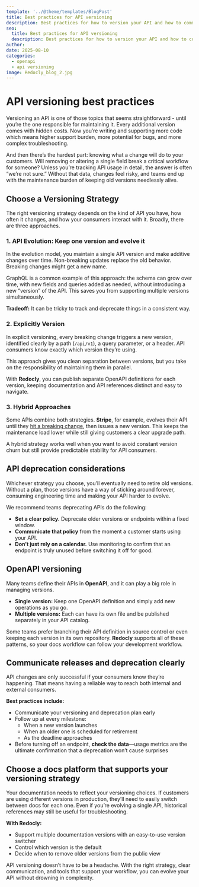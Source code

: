 ```yaml
---
template: '../@theme/templates/BlogPost'
title: Best practices for API versioning
description: Best practices for how to version your API and how to communicate it.
seo:
  title: Best practices for API versioning
  description: Best practices for how to version your API and how to communicate it.
author: 
date: 2025-08-10
categories:
  - openapi
  - api versioning
image: Redocly_blog_2.jpg
---
```


# API versioning best practices

Versioning an API is one of those topics that seems straightforward - until you’re the
one responsible for maintaining it. Every additional version comes with hidden costs.
Now you’re writing and supporting more code which means higher support burden, more
potential for bugs, and more complex troubleshooting.

And then there’s the hardest part: knowing what a change will do to your customers.
Will removing or altering a single field break a critical workflow for someone?
Unless you’re tracking API usage in detail, the answer is often “we’re not sure.”
Without that data, changes feel risky, and teams end up with the maintenance burden
of keeping old versions needlessly alive.

## Choose a Versioning Strategy

The right versioning strategy depends on the kind of API you have, how often it
changes, and how your consumers interact with it. Broadly, there are three approaches.

### 1. API Evolution: Keep one version and evolve it

In the evolution model, you maintain a single API version and make additive changes
over time. Non-breaking updates replace the old behavior. Breaking changes
might get a new name.

GraphQL is a common example of this approach: the schema can grow over time, with new
fields and queries added as needed, without introducing a new “version” of the API.
This saves you from supporting multiple versions simultaneously.

**Tradeoff:** It can be tricky to track and deprecate things in a consistent way.

### 2. Explicitly Version

In explicit versioning, every breaking change triggers a new version, identified
clearly by a path (`/api/v1`), a query parameter, or a header. API consumers know 
exactly which version they’re using.

This approach gives you clean separation between versions, but you take on the
responsibility of maintaining them in parallel.

With **Redocly**, you can publish separate OpenAPI definitions for each version,
keeping documentation and API references distinct and easy to navigate.

### 3. Hybrid Approaches

Some APIs combine both strategies. **Stripe**, for example, evolves their API until
they [hit a breaking change](https://docs.stripe.com/api/versioning), then issues a 
new version. This keeps the maintenance load lower while still giving customers a 
clear upgrade path.

A hybrid strategy works well when you want to avoid constant version churn but still
provide predictable stability for API consumers.

## API deprecation considerations

Whichever strategy you choose, you’ll eventually need to retire old versions. Without
a plan, those versions have a way of sticking around forever, consuming engineering
time and making your API harder to evolve.

We recommend teams deprecating APIs do the following:

- **Set a clear policy.** Deprecate older versions or endpoints within a fixed window.
- **Communicate that policy** from the moment a customer starts using your API.
- **Don’t just rely on a calendar.** Use monitoring to confirm that an endpoint is
  truly unused before switching it off for good.

## OpenAPI versioning

Many teams define their APIs in **OpenAPI**, and it can play a big role in managing
versions.

- **Single version:** Keep one OpenAPI definition and simply add new operations as
  you go.
- **Multiple versions:** Each can have its own file and be published separately in
  your API catalog.

Some teams prefer branching their API definition in source control or even keeping
each version in its own repository. **Redocly** supports all of these patterns, so
your docs workflow can follow your development workflow.

## Communicate releases and deprecation clearly

API changes are only successful if your consumers know they’re happening. That means
having a reliable way to reach both internal and external consumers.

**Best practices include:**

- Communicate your versioning and deprecation plan early
- Follow up at every milestone:
  - When a new version launches
  - When an older one is scheduled for retirement
  - As the deadline approaches
- Before turning off an endpoint, **check the data**—usage metrics are the ultimate
  confirmation that a deprecation won’t cause surprises

## Choose a docs platform that supports your versioning strategy

Your documentation needs to reflect your versioning choices. If customers are using
different versions in production, they’ll need to easily switch between docs for each
one. Even if you’re evolving a single API, historical references may still be useful
for troubleshooting.

**With Redocly:**

- Support multiple documentation versions with an easy-to-use version switcher
- Control which version is the default
- Decide when to remove older versions from the public view

API versioning doesn’t have to be a headache. With the right strategy, clear communication, 
and tools that support your workflow, you can evolve your API without drowning in complexity.
